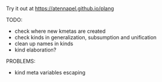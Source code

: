 Try it out at https://atennapel.github.io/plang

TODO:
- check where new kmetas are created
- check kinds in generalization, subsumption and unification
- clean up names in kinds
- kind elaboration?

PROBLEMS:
- kind meta variables escaping
